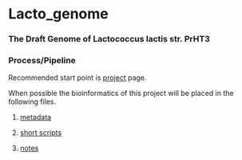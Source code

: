 # Lacto_genome

### The Draft Genome of Lactococcus lactis str. PrHT3

### Process/Pipeline

Recommended start point is [project](/project.md) page.

When possible the bioinformatics of this project will be placed in the following files.

1. [metadata](/metadata.md)

2. [short scripts](/scripts.md)

3. [notes](/notes.md)

